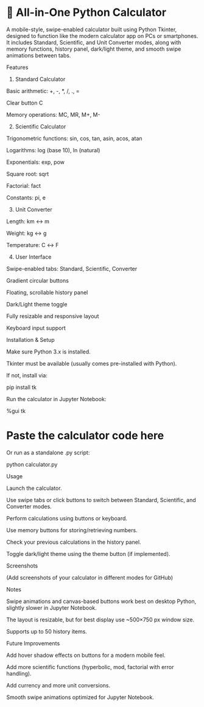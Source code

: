 # 🧮 All-in-One Python Calculator

A mobile-style, swipe-enabled calculator built using Python Tkinter, designed to function like the modern calculator app on PCs or smartphones. It includes Standard, Scientific, and Unit Converter modes, along with memory functions, history panel, dark/light theme, and smooth swipe animations between tabs.

Features
1. Standard Calculator

Basic arithmetic: +, -, *, /, ., =

Clear button C

Memory operations: MC, MR, M+, M-

2. Scientific Calculator

Trigonometric functions: sin, cos, tan, asin, acos, atan

Logarithms: log (base 10), ln (natural)

Exponentials: exp, pow

Square root: sqrt

Factorial: fact

Constants: pi, e

3. Unit Converter

Length: km ↔ m

Weight: kg ↔ g

Temperature: C ↔ F

4. User Interface

Swipe-enabled tabs: Standard, Scientific, Converter

Gradient circular buttons

Floating, scrollable history panel

Dark/Light theme toggle

Fully resizable and responsive layout

Keyboard input support

Installation & Setup

Make sure Python 3.x is installed.

Tkinter must be available (usually comes pre-installed with Python).

If not, install via:

pip install tk


Run the calculator in Jupyter Notebook:

%gui tk
# Paste the calculator code here


Or run as a standalone .py script:

python calculator.py

Usage

Launch the calculator.

Use swipe tabs or click buttons to switch between Standard, Scientific, and Converter modes.

Perform calculations using buttons or keyboard.

Use memory buttons for storing/retrieving numbers.

Check your previous calculations in the history panel.

Toggle dark/light theme using the theme button (if implemented).

Screenshots

(Add screenshots of your calculator in different modes for GitHub)

Notes

Swipe animations and canvas-based buttons work best on desktop Python, slightly slower in Jupyter Notebook.

The layout is resizable, but for best display use ~500×750 px window size.

Supports up to 50 history items.

Future Improvements

Add hover shadow effects on buttons for a modern mobile feel.

Add more scientific functions (hyperbolic, mod, factorial with error handling).

Add currency and more unit conversions.

Smooth swipe animations optimized for Jupyter Notebook.
